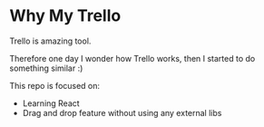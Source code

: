 # Why My Trello

Trello is amazing tool.

Therefore one day I wonder how Trello works, then I started to do something similar :)

This repo is focused on:

* Learning React
* Drag and drop feature without using any external libs
